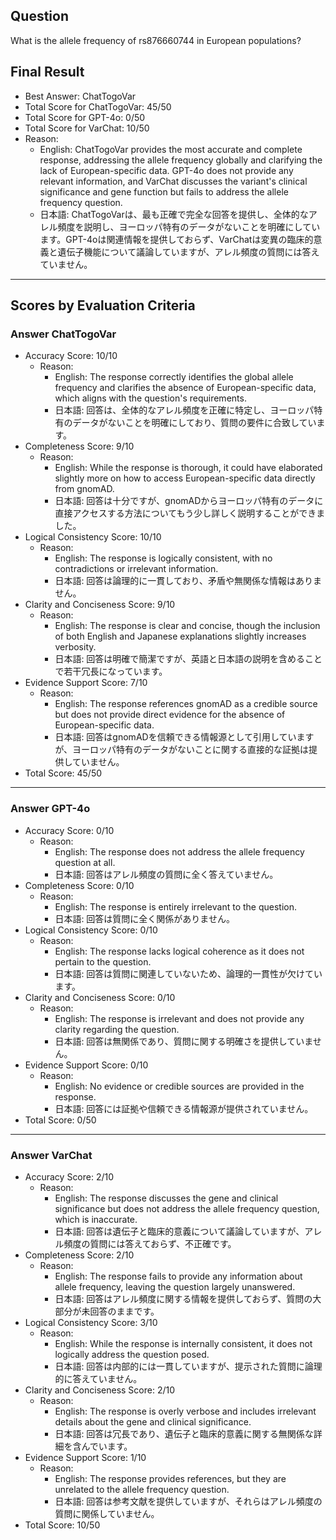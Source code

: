 ## Question

What is the allele frequency of rs876660744 in European populations?

## Final Result

- Best Answer: ChatTogoVar
- Total Score for ChatTogoVar: 45/50
- Total Score for GPT-4o: 0/50
- Total Score for VarChat: 10/50
- Reason:
  - English: ChatTogoVar provides the most accurate and complete response, addressing the allele frequency globally and clarifying the lack of European-specific data. GPT-4o does not provide any relevant information, and VarChat discusses the variant's clinical significance and gene function but fails to address the allele frequency question.
  - 日本語: ChatTogoVarは、最も正確で完全な回答を提供し、全体的なアレル頻度を説明し、ヨーロッパ特有のデータがないことを明確にしています。GPT-4oは関連情報を提供しておらず、VarChatは変異の臨床的意義と遺伝子機能について議論していますが、アレル頻度の質問には答えていません。

---

## Scores by Evaluation Criteria

### Answer ChatTogoVar
- Accuracy Score: 10/10
  - Reason: 
    - English: The response correctly identifies the global allele frequency and clarifies the absence of European-specific data, which aligns with the question's requirements.
    - 日本語: 回答は、全体的なアレル頻度を正確に特定し、ヨーロッパ特有のデータがないことを明確にしており、質問の要件に合致しています。
- Completeness Score: 9/10
  - Reason: 
    - English: While the response is thorough, it could have elaborated slightly more on how to access European-specific data directly from gnomAD.
    - 日本語: 回答は十分ですが、gnomADからヨーロッパ特有のデータに直接アクセスする方法についてもう少し詳しく説明することができました。
- Logical Consistency Score: 10/10
  - Reason: 
    - English: The response is logically consistent, with no contradictions or irrelevant information.
    - 日本語: 回答は論理的に一貫しており、矛盾や無関係な情報はありません。
- Clarity and Conciseness Score: 9/10
  - Reason: 
    - English: The response is clear and concise, though the inclusion of both English and Japanese explanations slightly increases verbosity.
    - 日本語: 回答は明確で簡潔ですが、英語と日本語の説明を含めることで若干冗長になっています。
- Evidence Support Score: 7/10
  - Reason: 
    - English: The response references gnomAD as a credible source but does not provide direct evidence for the absence of European-specific data.
    - 日本語: 回答はgnomADを信頼できる情報源として引用していますが、ヨーロッパ特有のデータがないことに関する直接的な証拠は提供していません。
- Total Score: 45/50

---

### Answer GPT-4o
- Accuracy Score: 0/10
  - Reason: 
    - English: The response does not address the allele frequency question at all.
    - 日本語: 回答はアレル頻度の質問に全く答えていません。
- Completeness Score: 0/10
  - Reason: 
    - English: The response is entirely irrelevant to the question.
    - 日本語: 回答は質問に全く関係がありません。
- Logical Consistency Score: 0/10
  - Reason: 
    - English: The response lacks logical coherence as it does not pertain to the question.
    - 日本語: 回答は質問に関連していないため、論理的一貫性が欠けています。
- Clarity and Conciseness Score: 0/10
  - Reason: 
    - English: The response is irrelevant and does not provide any clarity regarding the question.
    - 日本語: 回答は無関係であり、質問に関する明確さを提供していません。
- Evidence Support Score: 0/10
  - Reason: 
    - English: No evidence or credible sources are provided in the response.
    - 日本語: 回答には証拠や信頼できる情報源が提供されていません。
- Total Score: 0/50

---

### Answer VarChat
- Accuracy Score: 2/10
  - Reason: 
    - English: The response discusses the gene and clinical significance but does not address the allele frequency question, which is inaccurate.
    - 日本語: 回答は遺伝子と臨床的意義について議論していますが、アレル頻度の質問には答えておらず、不正確です。
- Completeness Score: 2/10
  - Reason: 
    - English: The response fails to provide any information about allele frequency, leaving the question largely unanswered.
    - 日本語: 回答はアレル頻度に関する情報を提供しておらず、質問の大部分が未回答のままです。
- Logical Consistency Score: 3/10
  - Reason: 
    - English: While the response is internally consistent, it does not logically address the question posed.
    - 日本語: 回答は内部的には一貫していますが、提示された質問に論理的に答えていません。
- Clarity and Conciseness Score: 2/10
  - Reason: 
    - English: The response is overly verbose and includes irrelevant details about the gene and clinical significance.
    - 日本語: 回答は冗長であり、遺伝子と臨床的意義に関する無関係な詳細を含んでいます。
- Evidence Support Score: 1/10
  - Reason: 
    - English: The response provides references, but they are unrelated to the allele frequency question.
    - 日本語: 回答は参考文献を提供していますが、それらはアレル頻度の質問に関係していません。
- Total Score: 10/50
